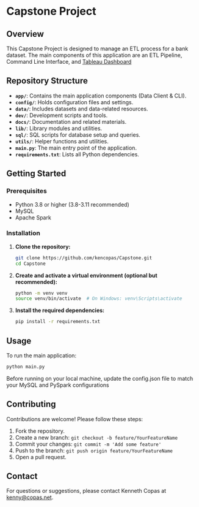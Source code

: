 # Capstone Project

## Overview

This Capstone Project is designed to manage an ETL process for a bank dataset. The main components of this application are an ETL Pipeline, Command Line Interface, and [Tableau Dashboard](https://public.tableau.com/views/CustomerDataDashboard_17484417707510/CustomerDataDashboard?:language=en-US&:sid=&:redirect=auth&:display_count=n&:origin=viz_share_link)

## Repository Structure

* **`app/`**: Contains the main application components (Data Client & CLI).
* **`config/`**: Holds configuration files and settings.
* **`data/`**: Includes datasets and data-related resources.
* **`dev/`**: Development scripts and tools.
* **`docs/`**: Documentation and related materials.
* **`lib/`**: Library modules and utilities.
* **`sql/`**: SQL scripts for database setup and queries.
* **`utils/`**: Helper functions and utilities.
* **`main.py`**: The main entry point of the application.
* **`requirements.txt`**: Lists all Python dependencies.

## Getting Started

### Prerequisites

* Python 3.8 or higher (3.8-3.11 recommended)
* MySQL
* Apache Spark

### Installation

1. **Clone the repository:**

   ```bash
   git clone https://github.com/kencopas/Capstone.git
   cd Capstone
   ```



2. **Create and activate a virtual environment (optional but recommended):**

   ```bash
   python -m venv venv
   source venv/bin/activate  # On Windows: venv\Scripts\activate
   ```



3. **Install the required dependencies:**

   ```bash
   pip install -r requirements.txt
   ```



## Usage

To run the main application:

```bash
python main.py
```



Before running on your local machine, update the config.json file to match your MySQL and PySpark configurations

## Contributing

Contributions are welcome! Please follow these steps:

1. Fork the repository.
2. Create a new branch: `git checkout -b feature/YourFeatureName`
3. Commit your changes: `git commit -m 'Add some feature'`
4. Push to the branch: `git push origin feature/YourFeatureName`
5. Open a pull request.

## Contact

For questions or suggestions, please contact Kenneth Copas at [kenny@copas.net](mailto:kenny@copas.net).

